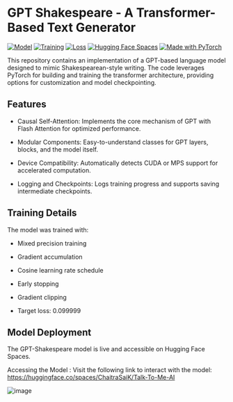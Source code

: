 # GPT Shakespeare - A Transformer-Based Text Generator

[![Model](https://img.shields.io/badge/Model-GPT--2%20Medium-blue)](https://huggingface.co/gpt2-medium)
[![Training](https://img.shields.io/badge/Training-Shakespeare%20Style-orange)](https://github.com/ChaitraSaiK/shakespeare-gpt)
[![Loss](https://img.shields.io/badge/Target%20Loss-0.099999-green)](https://github.com/ChaitraSaiK/shakespeare-gpt)
[![Hugging Face Spaces](https://img.shields.io/badge/🤗%20Spaces-Talk--To--Me--AI-yellow)](https://huggingface.co/spaces/ChaitraSaiK/Talk-To-Me-AI)
[![Made with PyTorch](https://img.shields.io/badge/Made%20with-PyTorch-red?logo=pytorch)](https://pytorch.org/get-started/locally/)

This repository contains an implementation of a GPT-based language model designed to mimic Shakespearean-style writing. The code leverages PyTorch for building and training the transformer architecture, providing options for customization and model checkpointing.


## Features

- Causal Self-Attention: Implements the core mechanism of GPT with Flash Attention for optimized performance.

- Modular Components: Easy-to-understand classes for GPT layers, blocks, and the model itself.

- Device Compatibility: Automatically detects CUDA or MPS support for accelerated computation.

- Logging and Checkpoints: Logs training progress and supports saving intermediate checkpoints.


## Training Details

The model was trained with:

- Mixed precision training

- Gradient accumulation

- Cosine learning rate schedule

- Early stopping

- Gradient clipping

- Target loss: 0.099999


## Model Deployment

The GPT-Shakespeare model is live and accessible on Hugging Face Spaces. 

Accessing the Model : Visit the following link to interact with the model: https://huggingface.co/spaces/ChaitraSaiK/Talk-To-Me-AI

![image](https://github.com/user-attachments/assets/ee9e8709-3f81-4511-a178-8a0568b54efa)





